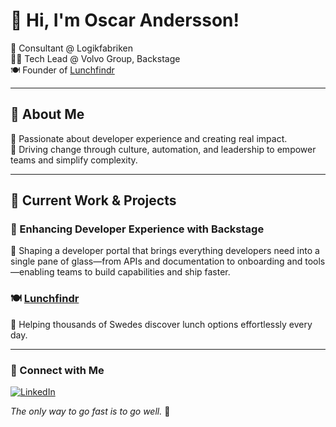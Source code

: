 # 👋 Hi, I'm Oscar Andersson!

🚀 Consultant @ Logikfabriken  
👨‍💻 Tech Lead @ Volvo Group, Backstage  
🍽️ Founder of [Lunchfindr](https://lunchfindr.se)  

---

## 🌟 About Me
🔹 Passionate about developer experience and creating real impact.  
🔹 Driving change through culture, automation, and leadership to empower teams and simplify complexity.

---

## 📌 Current Work & Projects
### 🎯 Enhancing Developer Experience with Backstage
🔹 Shaping a developer portal that brings everything developers need into a single pane of glass—from APIs and documentation to onboarding and tools—enabling teams to build capabilities and ship faster.

### 🍽️ [Lunchfindr](https://lunchfindr.se)
🔹 Helping thousands of Swedes discover lunch options effortlessly every day.

---

### 🔗 Connect with Me  
[![LinkedIn](https://img.shields.io/badge/LinkedIn-0077B5?style=for-the-badge&logo=linkedin)](https://www.linkedin.com/in/oscar-andersson-0259b2b2/)


_The only way to go fast is to go well._ 🚀
